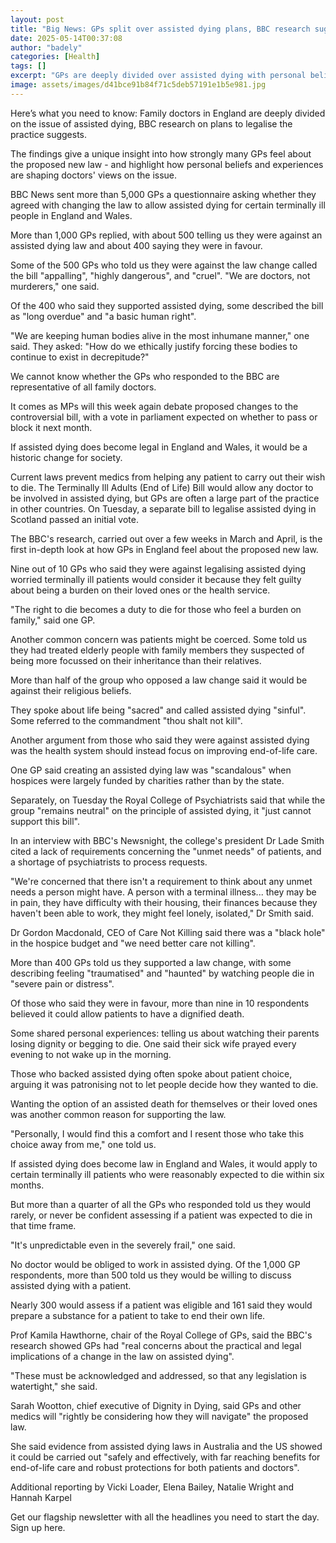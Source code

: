 ```yaml
---
layout: post
title: "Big News: GPs split over assisted dying plans, BBC research suggests"
date: 2025-05-14T00:37:08
author: "badely"
categories: [Health]
tags: []
excerpt: "GPs are deeply divided over assisted dying with personal beliefs shaping their views, BBC research reveals."
image: assets/images/d41bce91b84f71c5deb57191e1b5e981.jpg
---
```


Here’s what you need to know: Family doctors in England are deeply divided on the issue of assisted dying, BBC research on plans to legalise the practice suggests.

The findings give a unique insight into how strongly many GPs feel about the proposed new law - and highlight how personal beliefs and experiences are shaping doctors' views on the issue.

BBC News sent more than 5,000 GPs a questionnaire asking whether they agreed with changing the law to allow assisted dying for certain terminally ill people in England and Wales.

More than 1,000 GPs replied, with about 500 telling us they were against an assisted dying law and about 400 saying they were in favour.

Some of the 500 GPs who told us they were against the law change called the bill "appalling", "highly dangerous", and "cruel". "We are doctors, not murderers," one said.

Of the 400 who said they supported assisted dying, some described the bill as "long overdue" and "a basic human right".

"We are keeping human bodies alive in the most inhumane manner," one said. They asked: "How do we ethically justify forcing these bodies to continue to exist in decrepitude?"

We cannot know whether the GPs who responded to the BBC are representative of all family doctors.

It comes as MPs will this week again debate proposed changes to the controversial bill, with a vote in parliament expected on whether to pass or block it next month.

If assisted dying does become legal in England and Wales, it would be a historic change for society.

Current laws prevent medics from helping any patient to carry out their wish to die. The Terminally Ill Adults (End of Life) Bill would allow any doctor to be involved in assisted dying, but GPs are often a large part of the practice in other countries. On Tuesday, a separate bill to legalise assisted dying in Scotland passed an initial vote.

The BBC's research, carried out over a few weeks in March and April, is the first in-depth look at how GPs in England feel about the proposed new law.

Nine out of 10 GPs who said they were against legalising assisted dying worried terminally ill patients would consider it because they felt guilty about being a burden on their loved ones or the health service.

"The right to die becomes a duty to die for those who feel a burden on family," said one GP.

Another common concern was patients might be coerced. Some told us they had treated elderly people with family members they suspected of being more focussed on their inheritance than their relatives.

More than half of the group who opposed a law change said it would be against their religious beliefs.

They spoke about life being "sacred" and called assisted dying "sinful". Some referred to the commandment "thou shalt not kill".

Another argument from those who said they were against assisted dying was the health system should instead focus on improving end-of-life care.

One GP said creating an assisted dying law was "scandalous" when hospices were largely funded by charities rather than by the state.

Separately, on Tuesday the Royal College of Psychiatrists said that while the group "remains neutral" on the principle of assisted dying, it "just cannot support this bill".

In an interview with BBC's Newsnight, the college's president Dr Lade Smith cited a lack of requirements concerning the "unmet needs" of patients, and a shortage of psychiatrists to process requests.

"We're concerned that there isn't a requirement to think about any unmet needs a person might have. A person with a terminal illness... they may be in pain, they have difficulty with their housing, their finances because they haven't been able to work, they might feel lonely, isolated," Dr Smith said.

Dr Gordon Macdonald, CEO of Care Not Killing said there was a "black hole" in the hospice budget and "we need better care not killing".

More than 400 GPs told us they supported a law change, with some describing feeling "traumatised" and "haunted" by watching people die in "severe pain or distress".

Of those who said they were in favour, more than nine in 10 respondents believed it could allow patients to have a dignified death.

Some shared personal experiences: telling us about watching their parents losing dignity or begging to die. One said their sick wife prayed every evening to not wake up in the morning.

Those who backed assisted dying often spoke about patient choice, arguing it was patronising not to let people decide how they wanted to die.

Wanting the option of an assisted death for themselves or their loved ones was another common reason for supporting the law.

"Personally, I would find this a comfort and I resent those who take this choice away from me," one told us.

If assisted dying does become law in England and Wales, it would apply to certain terminally ill patients who were reasonably expected to die within six months.

But more than a quarter of all the GPs who responded told us they would rarely, or never be confident assessing if a patient was expected to die in that time frame.

"It's unpredictable even in the severely frail," one said.

No doctor would be obliged to work in assisted dying. Of the 1,000 GP respondents, more than 500 told us they would be willing to discuss assisted dying with a patient.

Nearly 300 would assess if a patient was eligible and 161 said they would prepare a substance for a patient to take to end their own life.

Prof Kamila Hawthorne, chair of the Royal College of GPs, said the BBC's research showed GPs had "real concerns about the practical and legal implications of a change in the law on assisted dying".

"These must be acknowledged and addressed, so that any legislation is watertight," she said.

Sarah Wootton, chief executive of Dignity in Dying, said GPs and other medics will "rightly be considering how they will navigate" the proposed law.

She said evidence from assisted dying laws in Australia and the US showed it could be carried out "safely and effectively, with far reaching benefits for end-of-life care and robust protections for both patients and doctors".

Additional reporting by Vicki Loader, Elena Bailey, Natalie Wright and Hannah Karpel

Get our flagship newsletter with all the headlines you need to start the day. Sign up here.

